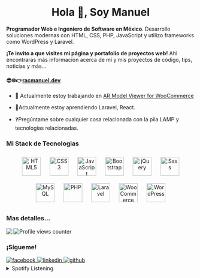 # **<div align="center">Hola 👋, Soy Manuel</div>**  
  

**Programador Web e Ingeniero de Software en México**. Desarrollo soluciones modernas con HTML, CSS, PHP, JavaScript y utilizo frameworks como WordPress y Laravel.  
  

**¡Te invito a que visites mi página y portafolio de proyectos web!** Ahi encontraras más información acerca de mí y mis proyectos de código, tips, noticias y más...  
  

#### 😎🌐👉[racmanuel.dev](https://racmanuel.dev)   
  

- 🔭 Actualmente estoy trabajando en [AR Model Viewer for WooCommerce](https://github.com/racmanuel/ar-model-viewer-for-woocommerce)  
  

- 🌱Actualmente estoy aprendiendo Laravel, React.  
  

- ❓Pregúntame sobre cualquier cosa relacionada con la pila LAMP y tecnologías relacionadas.  
  



### Mi Stack de Tecnologias  
<div align="center">  
<a href="https://en.wikipedia.org/wiki/HTML5" target="_blank"><img style="margin: 10px" src="https://profilinator.rishav.dev/skills-assets/html5-original-wordmark.svg" alt="HTML5" height="50" /></a>  
<a href="https://www.w3schools.com/css/" target="_blank"><img style="margin: 10px" src="https://profilinator.rishav.dev/skills-assets/css3-original-wordmark.svg" alt="CSS3" height="50" /></a>  
<a href="https://www.javascript.com/" target="_blank"><img style="margin: 10px" src="https://profilinator.rishav.dev/skills-assets/javascript-original.svg" alt="JavaScript" height="50" /></a>  
<a href="https://getbootstrap.com/docs/3.4/javascript/" target="_blank"><img style="margin: 10px" src="https://profilinator.rishav.dev/skills-assets/bootstrap-plain.svg" alt="Bootstrap" height="50" /></a>  
<a href="https://jquery.com/" target="_blank"><img style="margin: 10px" src="https://profilinator.rishav.dev/skills-assets/jquery.png" alt="jQuery" height="50" /></a>  
<a href="https://sass-lang.com/" target="_blank"><img style="margin: 10px" src="https://profilinator.rishav.dev/skills-assets/sass-original.svg" alt="Sass" height="50" /></a>  
<a href="https://www.mysql.com/" target="_blank"><img style="margin: 10px" src="https://profilinator.rishav.dev/skills-assets/mysql-original-wordmark.svg" alt="MySQL" height="50" /></a>  
<a href="https://www.php.net/" target="_blank"><img style="margin: 10px" src="https://profilinator.rishav.dev/skills-assets/php-original.svg" alt="PHP" height="50" /></a>  
<a href="https://laravel.com/" target="_blank"><img style="margin: 10px" src="https://profilinator.rishav.dev/skills-assets/laravel-plain-wordmark.svg" alt="Laravel" height="50" /></a>  
<a href="https://woocommerce.com/" target="_blank"><img style="margin: 10px" src="https://profilinator.rishav.dev/skills-assets/woocommerce.png" alt="WooCommerce" height="50" /></a>  
<a href="https://wordpress.com/" target="_blank"><img style="margin: 10px" src="https://profilinator.rishav.dev/skills-assets/wordpress.png" alt="WordPress" height="50" /></a>  
</div>  



### Mas detalles...  
<img src="https://github-readme-stats.vercel.app/api/top-langs/?username=racmanuel&hide_border=true&layout=compact" align="left" />  

![Profile views counter](https://komarev.com/ghpvc/?username=racmanuel&&style=flat-square)  
  



### ¡Sígueme!  
<a href="https://www.facebook.com/racmanuel" target="_blank">
<img src=https://img.shields.io/badge/facebook-%232E87FB.svg?&style=for-the-badge&logo=facebook&logoColor=white alt=facebook style="margin-bottom: 5px;" />
</a>
<a href="https://linkedin.com/in/racmanuel" target="_blank">
<img src=https://img.shields.io/badge/linkedin-%231E77B5.svg?&style=for-the-badge&logo=linkedin&logoColor=white alt=linkedin style="margin-bottom: 5px;" />
</a>
<a href="https://github.com/racmanuel" target="_blank">
<img src=https://img.shields.io/badge/github-%2324292e.svg?&style=for-the-badge&logo=github&logoColor=white alt=github style="margin-bottom: 5px;" />
</a>  
  

<br/>  

<details><summary> Spotify Listening </summary><div align="center"><img src="https://spotify-github-profile.vercel.app/api/view?uid=ra_cm&cover_image=true&theme=default&show_offline=false" /></div></details>
<br />
